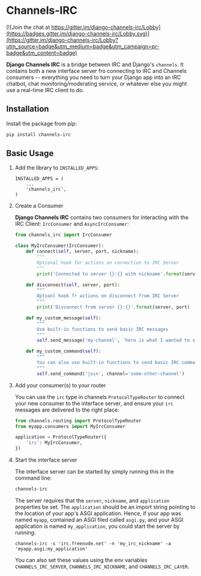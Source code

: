 # Channels-IRC

[![Join the chat at https://gitter.im/django-channels-irc/Lobby](https://badges.gitter.im/django-channels-irc/Lobby.svg)](https://gitter.im/django-channels-irc/Lobby?utm_source=badge&utm_medium=badge&utm_campaign=pr-badge&utm_content=badge)

**Django Channels IRC** is a bridge between IRC and Django's `channels`.  It contains both a new interface server fro connecting to IRC and Channels consumers -- everything you need to turn your Django app into an IRC chatbot, chat monitoring/moderating service, or whatever else you might use a real-time IRC client to do.

## Installation

Install the package from pip:

```bash
pip install channels-irc
```

## Basic Usage

1. Add the library to `INSTALLED_APPS`:

    ```
    INSTALLED_APPS = (
        ...
        'channels_irc',
    )
    ```

2. Create a Consumer

    **Django Channels IRC** contains two consumers for interacting with the IRC Client: `IrcConsumer` and `AsyncIrcConsumer`:

    ```python
    from channels_irc import IrcConsumer

    class MyIrcConsumer(IrcConsumer):
        def connect(self, server, port, nickname):
            """
            Optional hook for actions on connection to IRC Server
            """
            print('Connected to server {}:{} with nickname'.format(server, port, nickname)

        def disconnect(self, server, port):
            """
            Optionl hook fr actions on disconnect from IRC Server
            """
            print('Disconnect from server {}:{}'.format(server, port)

        def my_custom_message(self):
            """
            Use built-in functions to send basic IRC messages
            """
            self.send_message('my-channel', 'here is what I wanted to say')

        def my_custom_command(self):
            """
            You can also use built-in functions to send basic IRC commands
            """
            self.send_command('join', channel='some-other-channel')
    ```

3. Add your consumer(s) to your router

    You can use the `irc` type in channels `ProtocolTypeRouter` to connect your new consumer to the interface server, and ensure your `irc` messages are delivered to the right place:

    ```python
    from channels.routing import ProtocolTypeRouter
    from myapp.consumers import MyIrcConsumer

    application = ProtocolTypeRouter({
        'irc': MyIrcConsumer,
    })
    ```

4. Start the interface server

    The interface server can be started by simply running this in the command line:

    ```bash
    channels-irc
    ```

    The server requires that the `server`, `nickname`, and `application` properties be set. The `application` should be an import string pointing to the location of your app's ASGI application. Hence, if your app was named `myapp`, contained an ASGI filed called `asgi.py`, and your ASGI application is named `my_application`, you could start the server by running:

    ```
    channels-irc -s 'irc.freenode.net' -n 'my_irc_nickname' -a 'myapp.asgi:my_application'
    ```

    You can also set these values using the env variables `CHANNELS_IRC_SERVER`, `CHANNELS_IRC_NICKNAME`, and `CHANNELS_IRC_LAYER`.
